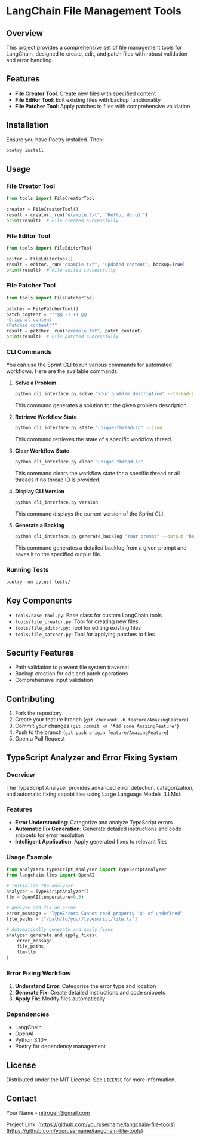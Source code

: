 # LangChain File Management Tools

## Overview

This project provides a comprehensive set of file management tools for LangChain, designed to create, edit, and patch files with robust validation and error handling.

## Features

- **File Creator Tool**: Create new files with specified content
- **File Editor Tool**: Edit existing files with backup functionality
- **File Patcher Tool**: Apply patches to files with comprehensive validation

## Installation

Ensure you have Poetry installed. Then:

```bash
poetry install
```

## Usage

### File Creator Tool

```python
from tools import FileCreatorTool

creator = FileCreatorTool()
result = creator._run("example.txt", "Hello, World!")
print(result)  # File created successfully
```

### File Editor Tool

```python
from tools import FileEditorTool

editor = FileEditorTool()
result = editor._run("example.txt", "Updated content", backup=True)
print(result)  # File edited successfully
```

### File Patcher Tool

```python
from tools import FilePatcherTool

patcher = FilePatcherTool()
patch_content = """@@ -1 +1 @@
-Original content
+Patched content"""
result = patcher._run("example.txt", patch_content)
print(result)  # File patched successfully
```

### CLI Commands

You can use the Sprint CLI to run various commands for automated workflows. Here are the available commands:

1. **Solve a Problem**
   ```bash
   python cli_interface.py solve "Your problem description" --thread-id "unique-thread-id" --json
   ```
   This command generates a solution for the given problem description.

2. **Retrieve Workflow State**
   ```bash
   python cli_interface.py state "unique-thread-id" --json
   ```
   This command retrieves the state of a specific workflow thread.

3. **Clear Workflow State**
   ```bash
   python cli_interface.py clear "unique-thread-id"
   ```
   This command clears the workflow state for a specific thread or all threads if no thread ID is provided.

4. **Display CLI Version**
   ```bash
   python cli_interface.py version
   ```
   This command displays the current version of the Sprint CLI.

5. **Generate a Backlog**
   ```bash
   python cli_interface.py generate_backlog "Your prompt" --output "backlog.txt"
   ```
   This command generates a detailed backlog from a given prompt and saves it to the specified output file.

### Running Tests

```bash
poetry run pytest tests/
```

## Key Components

- `tools/base_tool.py`: Base class for custom LangChain tools
- `tools/file_creator.py`: Tool for creating new files
- `tools/file_editor.py`: Tool for editing existing files
- `tools/file_patcher.py`: Tool for applying patches to files

## Security Features

- Path validation to prevent file system traversal
- Backup creation for edit and patch operations
- Comprehensive input validation

## Contributing

1. Fork the repository
2. Create your feature branch (`git checkout -b feature/AmazingFeature`)
3. Commit your changes (`git commit -m 'Add some AmazingFeature'`)
4. Push to the branch (`git push origin feature/AmazingFeature`)
5. Open a Pull Request

## TypeScript Analyzer and Error Fixing System

### Overview

The TypeScript Analyzer provides advanced error detection, categorization, and automatic fixing capabilities using Large Language Models (LLMs).

### Features

- **Error Understanding**: Categorize and analyze TypeScript errors
- **Automatic Fix Generation**: Generate detailed instructions and code snippets for error resolution
- **Intelligent Application**: Apply generated fixes to relevant files

### Usage Example

```python
from analyzers.typescript_analyzer import TypeScriptAnalyzer
from langchain.llms import OpenAI

# Initialize the analyzer
analyzer = TypeScriptAnalyzer()
llm = OpenAI(temperature=0.3)

# Analyze and fix an error
error_message = "TypeError: Cannot read property 'x' of undefined"
file_paths = ["/path/to/your/typescript/file.ts"]

# Automatically generate and apply fixes
analyzer.generate_and_apply_fixes(
    error_message, 
    file_paths, 
    llm=llm
)
```

### Error Fixing Workflow

1. **Understand Error**: Categorize the error type and location
2. **Generate Fix**: Create detailed instructions and code snippets
3. **Apply Fix**: Modify files automatically

### Dependencies

- LangChain
- OpenAI
- Python 3.10+
- Poetry for dependency management

## License

Distributed under the MIT License. See `LICENSE` for more information.

## Contact

Your Name - nitrogen@gmail.com

Project Link: [https://github.com/yourusername/langchain-file-tools](https://github.com/yourusername/langchain-file-tools)